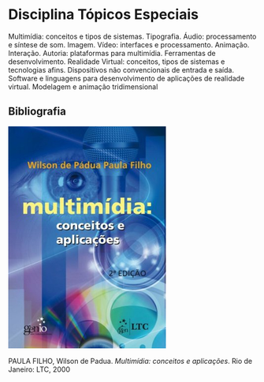 # Disciplina Tópicos Especiais

Multimídia: conceitos e tipos de sistemas. Tipografia. Áudio: processamento e síntese de som. Imagem. Vídeo: interfaces e processamento. Animação. Interação. Autoria: plataformas para multimídia. Ferramentas de desenvolvimento. Realidade Virtual: conceitos, tipos de sistemas e tecnologias afins. Dispositivos não convencionais de entrada e saída. Software e linguagens para desenvolvimento de aplicações de realidade virtual. Modelagem e animação tridimensional


## Bibliografia

![](img/multimidia.jpeg)

PAULA FILHO, Wilson de Padua. *Multimídia: conceitos e aplicações*. Rio de Janeiro: LTC, 2000

